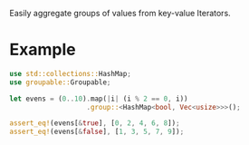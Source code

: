 Easily aggregate groups of values from key-value Iterators.

# Example

```rust
use std::collections::HashMap;
use groupable::Groupable;

let evens = (0..10).map(|i| (i % 2 == 0, i))
                   .group::<HashMap<bool, Vec<usize>>>();

assert_eq!(evens[&true], [0, 2, 4, 6, 8]);
assert_eq!(evens[&false], [1, 3, 5, 7, 9]);
```

